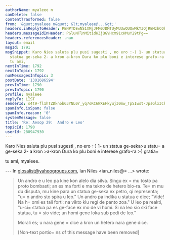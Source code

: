 ```yaml
---
authorName: myaleee n
canDelete: false
contentTrasformed: false
from: '&quot;myaleee n&quot; &lt;myaleee@...&gt;'
headers.inReplyToHeader: PENPTDEwNS1XMjJFM0JDMTUyMUUwQUQwMkY3QjREMzhCQkYwQHBoeC5nYmw+
headers.messageIdInHeader: PGluNTlnMitidHZjQGVHcm91cHMuY29tPg==
headers.referencesHeader: .nan
layout: email
msgId: 1791
msgSnippet: Karo Nies saluta plu pusi sugesti , no ero :-) 1- un statua ge-seka u
  statua ge-seka 2- a kron a-kron Dura ko plu boni e interese grafo-ra :-) gratia
  tu ami,
nextInTime: 1792
nextInTopic: 1792
numMessagesInTopic: 3
postDate: '1301686594'
prevInTime: 1790
prevInTopic: 1790
profile: myaleee
replyTo: LIST
senderId: s4t9-fl1hTZDknob63YNL0r_yq7oKC6WXEFkyuj30mw_TpSIwst-JpsGlx3CkxNd_hnIhQ4Aqtv-OX3DRVX7egP_yFwzDg
spamInfo.isSpam: false
spamInfo.reason: '0'
systemMessage: false
title: 'Re: Aesop 29:  Andro e Leo'
topicId: 1790
userId: 288947930
---
```


Karo Nies
saluta
plu pusi sugesti , no ero :-)
1- un statua ge-seka>u statu=
a ge-seka
2- a kron >a-kron
Dura ko plu boni e interese grafo-ra :-)
gratia=

tu ami, myaleee. 

--- In glosalist@yahoogroups.com, Ian Niles <ian_niles@=
...> wrote:
>
> 
> Un andro e u leo pa kine kon alelo dia silva.  Singu ex =
mu tosto pa proto bombasti; an es ma forti e ma tekno de hetero bio-ra.  Te=
m mu du disputa, mu kine para un statua ge-seka ex petro, qi representa; "u=
n andro sto spira u leo."  Un andro pa indika u statua e dice; "Vide!  Na h=
omi es tali forti; na vikto klu regi de panto zoa."  U leo pa reakti, "u-ci=
 statua pa es ge-face ex mo de vi homi.  Si na leo sio ski face statua, tu =
sio vide; un homi gene loka sub pedi de leo."
>  
> Morali es; u nara gene =
dice a kron un hetero nara gene dice.
>   		 	   		  
> 
> [Non-text portio=
ns of this message have been removed]
>



